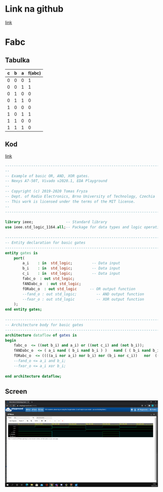 # Link na github
[link](https://github.com/VojtechNiederle/Digital-Electronics-1)
# Fabc
## Tabulka
| c | b | a | f(abc) |
| - | - | - | ------ |
| 0 | 0 | 0 | 1 |
| 0 | 0 | 1 | 1 |
| 0 | 1 | 0 | 0 |
| 0 | 1 | 1 | 0 |
| 1 | 0 | 0 | 0 |
| 1 | 0 | 1 | 1 |
| 1 | 1 | 0 | 0 |
| 1 | 1 | 1 | 0 |
## Kod
[link](https://www.edaplayground.com/x/hwYq)
```vhdl
------------------------------------------------------------------------
--
-- Example of basic OR, AND, XOR gates.
-- Nexys A7-50T, Vivado v2020.1, EDA Playground
--
-- Copyright (c) 2019-2020 Tomas Fryza
-- Dept. of Radio Electronics, Brno University of Technology, Czechia
-- This work is licensed under the terms of the MIT license.
--
------------------------------------------------------------------------

library ieee;               -- Standard library
use ieee.std_logic_1164.all;-- Package for data types and logic operations

------------------------------------------------------------------------
-- Entity declaration for basic gates
------------------------------------------------------------------------
entity gates is
    port(
        a_i    : in  std_logic;         -- Data input
        b_i    : in  std_logic;         -- Data input
        c_i    : in  std_logic;         -- Data input
        fabc_o  : out std_logic;
        fANDabc_o  : out std_logic;
        fORabc_o  : out std_logic      -- OR output function
        --fand_o : out std_logic;         -- AND output function
        --fxor_o : out std_logic          -- XOR output function
    );
end entity gates;

------------------------------------------------------------------------
-- Architecture body for basic gates
------------------------------------------------------------------------
architecture dataflow of gates is
begin
    fabc_o  <= ((not b_i) and a_i) or ((not c_i) and (not b_i));
    fANDabc_o  <= ( a_i nand ( b_i nand b_i ) )   nand ( ( b_i nand b_i ) nand (c_i nand c_i) );
    fORabc_o  <= ((((a_i nor a_i) nor b_i) nor (b_i nor c_i))   nor  (((a_i nor a_i) nor b_i) nor (b_i nor c_i)));
    --fand_o <= a_i and b_i;
    --fxor_o <= a_i xor b_i;

end architecture dataflow;
```
## Screen
![alt text](https://github.com/VojtechNiederle/Digital-Electronics-1/blob/main/Labs/01-gates/images/Screenshot%202021-02-16%20220142.png)
